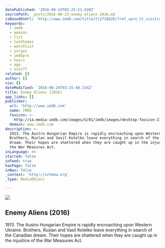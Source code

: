 ```yaml
---
datePublished: '2016-08-24T03:25:51.620Z'
sourcePath: _posts/2016-08-23-enemy-aliens-2016.md
isBasedOnUrl: 'http://www.imdb.com/title/tt2716826/?ref_=pro_tt_visitcons'
keywords:
  - imdb
  - amazon
  - list
  - lanthimos
  - watchlist
  - yorgos
  - imdbpro
  - hours
  - ago
  - schiff
related: []
author: []
via: {}
dateModified: '2016-08-24T03:25:48.154Z'
title: Enemy Aliens (2016)
app_links: []
publisher:
  url: 'http://www.imdb.com'
  name: IMDb
  favicon: >-
    http://ia.media-imdb.com/images/G/01/imdb/images/desktop-favicon-2165806970._CB282919592_.ico
  domain: www.imdb.com
description: >-
  1913. The Austro Hungarian Empire is rapidly encroaching upon Western Ukraine.
  Brothers, Ruslan and Vasil Kotelko leave everything in search of the Canadian
  dream. Their hopes are shattered when they are caught up in the injustice of
  the War Measures Act.
inLanguage: en
starred: false
inFeed: true
hasPage: false
inNav: false
_context: 'http://schema.org'
_type: MediaObject

---
```

<article style=""><img src="http://ia.media-imdb.com/images/M/MV5BMjE3MTQxMTIyM15BMl5BanBnXkFtZTcwMDA2NjYxOQ@@._V1_UY1200_CR109,0,630,1200_AL_.jpg" /><h1>Enemy Aliens (2016)</h1><p>1913. The Austro Hungarian Empire is rapidly encroaching upon Western Ukraine. Brothers, Ruslan and Vasil Kotelko leave everything in search of the Canadian dream. Their hopes are shattered when they are caught up in the injustice of the War Measures Act.</p></article>
